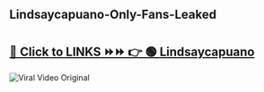 
 ## Lindsaycapuano-Only-Fans-Leaked

# <h2><a href="https://clipsfans.com/Lindsaycapuano&ref=git">🔗 Click to LINKS ⏩⏩ 👉 🟢 Lindsaycapuano </a></h2>

<a href="https://clipsfans.com/Lindsaycapuano&ref=git" rel="nofollow" data-target="animated-image.originalLink"><img src="https://i.ibb.co.com/xMMVF88/686577567.gif" alt="Viral Video Original" style="max-width: 100%; display: inline-block;" data-target="animated-image.originalImage"></a>
